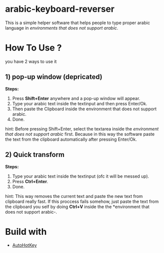 # arabic-keyboard-reverser

This is a simple helper software that helps people to type proper arabic language in *environments that does not support arabic*.

# How To Use ?
you have 2 ways to use it 

## 1) pop-up window (depricated)

**Steps:**
1. Press **Shift+Enter** anywhere and a pop-up window will appear.
2. Type your arabic text inside the textinput and then press Enter/Ok.
3. Then paste the Clipboard inside the environment that does not support arabic.
4. Done.

hint: Before pressing Shift+Enter, select the textarea inside the *environment that does not support arabic* first. Because in this way the software paste the text from the clipboard automatically after pressing Enter/Ok.

## 2) Quick transform

**Steps:**
1. Type your arabic text inside the textinput (ofc it will be messed up).
2. Press **Ctrl+Enter**.
3. Done.

hint: This way removes the current text and paste the new text from clipboard really fast. If this proccess fails somehow, just paste the text from the clipboard you self by doing **Ctrl+V** inside the the *environment that does not support arabic-.


# Build with

- [AutoHotKey](https://github.com/AutoHotkey/AutoHotkey)

